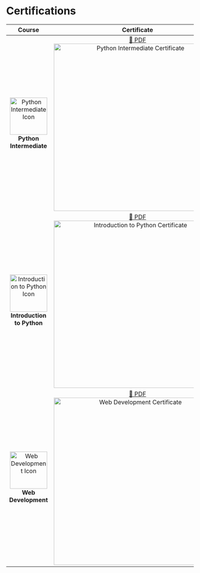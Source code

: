 # Certifications

<table>
  <thead>
    <tr>
      <th>Course</th>
      <th>Certificate</th>
      <th>Details</th>
    </tr>
  </thead>
  <tbody><tr>
      <td align="center">
        <img src="https://lecontent.sololearn.com/material-images/9a27a3791a09456d99100e138afdda96-PythonIntermediate.png" alt="Python Intermediate Icon" width="100"><br>
        <strong>Python Intermediate</strong>
      </td>
      <td align="center">
        <a href="https://www.sololearn.com/Certificate/CC-G1SRNCVY/pdf/" target="_blank">📄 PDF</a><br>
        <img src="https://www.sololearn.com/Certificate/CC-G1SRNCVY/jpg/" alt="Python Intermediate Certificate" width="450">
      </td>
      <td>
        <ul>
          <li><strong>Date:</strong> 2024-12-26</li>
          <li><a href="https://www.sololearn.com/certificates/CC-G1SRNCVY" target="_blank">View Certificate</a></li>
        </ul>
      </td>
    </tr><tr>
      <td align="center">
        <img src="https://lecontent.sololearn.com/material-images/a0661e13ab5b47a5bc05dc171e14bd6d-python.png" alt="Introduction to Python Icon" width="100"><br>
        <strong>Introduction to Python</strong>
      </td>
      <td align="center">
        <a href="https://www.sololearn.com/Certificate/CC-XMWWR7UR/pdf/" target="_blank">📄 PDF</a><br>
        <img src="https://www.sololearn.com/Certificate/CC-XMWWR7UR/jpg/" alt="Introduction to Python Certificate" width="450">
      </td>
      <td>
        <ul>
          <li><strong>Date:</strong> 2024-12-22</li>
          <li><a href="https://www.sololearn.com/certificates/CC-XMWWR7UR" target="_blank">View Certificate</a></li>
        </ul>
      </td>
    </tr><tr>
      <td align="center">
        <img src="https://lecontent.sololearn.com/material-images/63851450a2054ee7a73e58c18b155340-Webdevelopment.png" alt="Web Development Icon" width="100"><br>
        <strong>Web Development</strong>
      </td>
      <td align="center">
        <a href="https://www.sololearn.com/Certificate/CC-EETVZPT3/pdf/" target="_blank">📄 PDF</a><br>
        <img src="https://www.sololearn.com/Certificate/CC-EETVZPT3/jpg/" alt="Web Development Certificate" width="450">
      </td>
      <td>
        <ul>
          <li><strong>Date:</strong> 2024-12-21</li>
          <li><a href="https://www.sololearn.com/certificates/CC-EETVZPT3" target="_blank">View Certificate</a></li>
        </ul>
      </td>
    </tr></tbody>
</table>